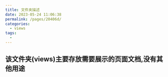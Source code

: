 ```yaml
---
title: 文件夹描述
date: 2023-05-24 11:06:38
permalink: /pages/20406d/
categories:
  - views
tags:
  -
---
```


## 该文件夹(views)主要存放需要展示的页面文档,没有其他用途
